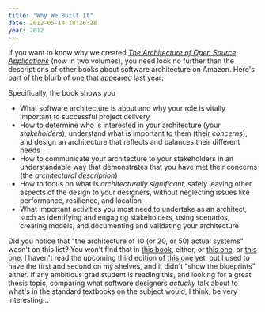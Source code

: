 ```yaml
---
title: "Why We Built It"
date: 2012-05-14 18:26:28
year: 2012
---
```

If you want to know why we created <a href="http://aosabook.org"><em>The Architecture of Open Source Applications</em></a> (now in two volumes), you need look no further than the descriptions of other books about software architecture on Amazon. Here's part of the blurb of <a href="http://www.amazon.com/gp/product/032171833X/">one that appeared last year</a>:

Specifically, the book shows you
<ul>
  <li>What software architecture is about and why your role is vitally important to successful project delivery</li>
  <li>How to determine who is interested in your architecture (your <em>stakeholders</em>), understand what is important to them (their <em>concerns</em>), and design an architecture that reflects and balances their different needs</li>
  <li>How to communicate your architecture to your stakeholders in an understandable way that demonstrates that you have met their concerns (the <em>architectural description</em>)</li>
  <li>How to focus on what is <em>architecturally significant,</em> safely leaving other aspects of the design to your designers, without neglecting issues like performance, resilience, and location</li>
  <li>What important activities you most need to undertake as an architect, such as identifying and engaging stakeholders, using scenarios, creating models, and documenting and validating your architecture</li>
</ul>
Did you notice that "the architecture of 10 (or 20, or 50) actual systems" wasn't on this list?  You won't find that in <a href="http://www.amazon.com/Software-Architecture-Foundations-Theory-Practice/dp/0470167742/">this book</a>, either, or <a href="http://www.amazon.com/Just-Enough-Software-Architecture-Risk-Driven/dp/0984618104/">this one</a>, or <a href="http://www.amazon.com/Lean-Architecture-Agile-Software-Development/dp/0470684208/">this one</a>. I haven't read the upcoming third edition of <a href="http://www.amazon.com/Software-Architecture-Practice-3rd-Bass/dp/0321815734/">this one</a> yet, but I used to have the first and second on my shelves, and it didn't "show the blueprints" either. If any ambitious grad student is reading this, and looking for a great thesis topic, comparing what software designers <em>actually</em> talk about to what's in the standard textbooks on the subject would, I think, be very interesting…
